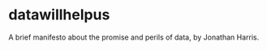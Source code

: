 datawillhelpus
==============

A brief manifesto about the promise and perils of data, by Jonathan Harris.
